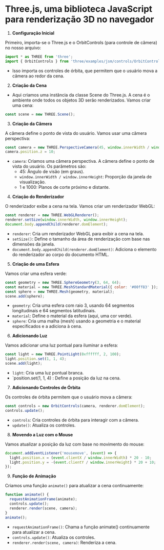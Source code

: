 # Three.js, uma biblioteca JavaScript para renderização 3D no navegador

1. **Configuração Inicial**

Primeiro, importa-se o Three.js e o OrbitControls (para controle de câmera) no nosso arquivo:

```js
import * as THREE from 'three';
import { OrbitControls } from 'three/examples/jsm/controls/OrbitControls.js';
```

- Isso importa os controles de órbita, que permitem que o usuário mova a câmera ao redor da cena.

2. **Criação da Cena**

- Aqui criamos uma instância da classe Scene do Three.js.
A cena é o ambiente onde todos os objetos 3D serão renderizados. Vamos criar uma cena:

```js
const scene = new THREE.Scene();
```

3. **Criação da Câmera**

A câmera define o ponto de vista do usuário. Vamos usar uma câmera perspectiva:

```js
const camera = new THREE.PerspectiveCamera(45, window.innerWidth / window.innerHeight, 1, 1000);
camera.position.z = 10;
```

- `camera`: Criamos uma câmera perspectiva. A câmera define o ponto de vista do usuário. Os parâmetros são:
  - 45: Ângulo de visão (em graus).
  - `window.innerWidth / window.innerHeight`: Proporção da janela de visualização.
  - 1 e 1000: Planos de corte próximo e distante.

4. **Criação do Renderizador**

O renderizador exibe a cena na tela. Vamos criar um renderizador WebGL:

```js
const renderer = new THREE.WebGLRenderer();
renderer.setSize(window.innerWidth, window.innerHeight);
document.body.appendChild(renderer.domElement);
```

- `renderer`: Cria um renderizador WebGL para exibir a cena na tela.
- `setSize()`: Define o tamanho da área de renderização com base nas dimensões da janela.
- `document.body.appendChild(renderer.domElement)`: Adiciona o elemento do renderizador ao corpo do documento HTML.

5. **Criação de uma Esfera**

Vamos criar uma esfera verde:

```js
const geometry = new THREE.SphereGeometry(3, 64, 64);
const material = new THREE.MeshStandardMaterial({ color: '#00ff83' });
const sphere = new THREE.Mesh(geometry, material);
scene.add(sphere);
```

- `geometry`: Cria uma esfera com raio 3, usando 64 segmentos longitudinais e 64 segmentos latitudinais.
- `material`: Define o material da esfera (aqui, uma cor verde).
- `sphere`: Cria uma malha (mesh) usando a geometria e o material especificados e a adiciona à cena.

6. **Adicionando Luz**

Vamos adicionar uma luz pontual para iluminar a esfera:

```js
const light = new THREE.PointLight(0xffffff, 2, 100);
light.position.set(1, 1, 4);
scene.add(light);
```

- `light`: Cria uma luz pontual branca.
- `position.set(1, 1, 4) : Define a posição da luz na cena.

7. **Adicionando Controles de Órbita**

Os controles de órbita permitem que o usuário mova a câmera:

```js
const controls = new OrbitControls(camera, renderer.domElement);
controls.update();
```

- `controls`: Cria controles de órbita para interagir com a câmera.
- `update()`: Atualiza os controles.

8. **Movendo a Luz com o Mouse**

Vamos atualizar a posição da luz com base no movimento do mouse:

```js
document.addEventListener('mousemove', (event) => {
  light.position.x = (event.clientX / window.innerWidth) * 20 - 10;
  light.position.y = -(event.clientY / window.innerHeight) * 20 + 10;
});
```

9. **Função de Animação**

Criamos uma função `animate()` para atualizar a cena continuamente:

```js
function animate() {
  requestAnimationFrame(animate);
  controls.update();
  renderer.render(scene, camera);
}
animate();
```

- `requestAnimationFrame()`: Chama a função animate() continuamente para atualizar a cena.
- `controls.update()`: Atualiza os controles.
- `renderer.render(scene, camera)`: Renderiza a cena.
